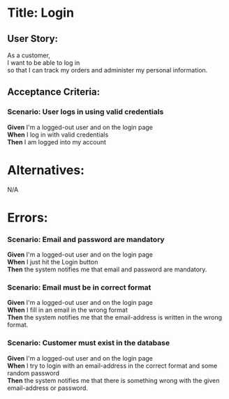 # Title: Login

## User Story:

As a customer,  
I want to be able to log in  
so that I can track my orders and administer my personal information.

## Acceptance Criteria:

### Scenario: User logs in using valid credentials
**Given** I'm a logged-out user and on the login page  
**When** I log in with valid credentials  
**Then** I am logged into my account

# Alternatives:
N/A

# Errors:

### Scenario: Email and password are mandatory
**Given** I'm a logged-out user and on the login page  
**When** I just hit the Login button  
**Then** the system notifies me that email and password are mandatory.

### Scenario: Email must be in correct format
**Given** I'm a logged-out user and on the login page  
**When** I fill in an email in the wrong format  
**Then** the system notifies me that the email-address is written in the wrong format.

### Scenario: Customer must exist in the database
**Given** I'm a logged-out user and on the login page  
**When** I try to login with an email-address in the correct format and some random password  
**Then** the system notifies me that there is something wrong with the given email-address or password.